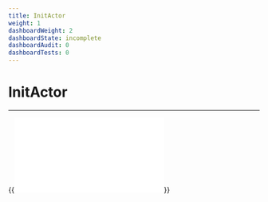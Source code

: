 ```yaml
---
title: InitActor
weight: 1
dashboardWeight: 2
dashboardState: incomplete
dashboardAudit: 0
dashboardTests: 0
---
```


# InitActor
---

{{<embed src="/modules/actors/builtin/init/init_actor.go" lang="go">}}
